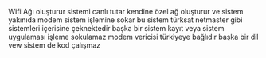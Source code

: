 Wifi Ağı oluşturur sistemi canlı tutar kendine özel ağ oluşturur ve sistem yakınıda modem sistem işlemine sokar bu sistem türksat netmaster gibi sistemleri içerisine çeknektedir başka bir sistem kayıt veya sistem uygulaması işleme sokulamaz modem vericisi türkiyeye bağlıdır başka bir dil vew sistem de kod çalışmaz
